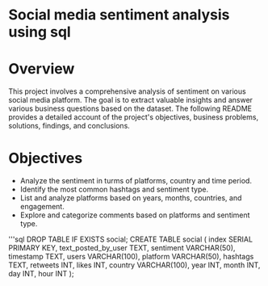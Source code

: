 # Social media sentiment analysis using sql

# Overview
This project involves a comprehensive analysis of sentiment on various social media platform. The goal is to extract valuable insights and answer various business questions based on the dataset. The following README provides a detailed account of the project's objectives, business problems, solutions, findings, and conclusions.

# Objectives
* Analyze the sentiment in turms of platforms, country and time period.
* Identify the most common hashtags and sentiment type.
* List and analyze platforms based on years, months, countries, and engagement.
* Explore and categorize comments based on platforms and sentiment type.

'''sql
DROP TABLE IF EXISTS social;
CREATE TABLE social (
    index SERIAL PRIMARY KEY,
    text_posted_by_user TEXT,
    sentiment VARCHAR(50),
    timestamp TEXT,
    users VARCHAR(100),
    platform VARCHAR(50),
    hashtags TEXT,
    retweets INT,
    likes INT,
    country VARCHAR(100),
    year INT,
    month INT,
    day INT,
    hour INT
);

